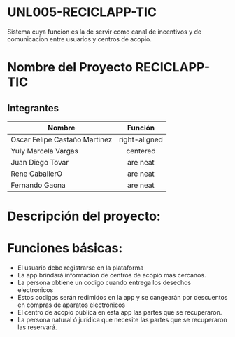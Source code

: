 
# UNL005-RECICLAPP-TIC
Sistema cuya funcion es la de servir como canal de incentivos y de comunicacion entre usuarios y centros de acopio.
# Nombre del Proyecto RECICLAPP-TIC
## Integrantes

| Nombre        | Función       | 
| ------------- |:-------------:| 
|Oscar Felipe Castaño Martinez| right-aligned | 
|Yuly Marcela Vargas   | centered      |   
|Juan Diego Tovar | are neat      |   
|Rene CaballerO| are neat      |   
|Fernando Gaona| are neat      |   


# Descripción del proyecto:
# Funciones básicas:
- El usuario debe registrarse en la plataforma
- La app brindará informacion de centros de acopio mas cercanos.
- La persona obtiene un codigo cuando entrega los desechos electronicos
- Estos codigos serán redimidos en la app y se cangearán por descuentos en compras de aparatos electronicos
- El centro de acopio publica en esta app las partes que se recuperaron.
- La persona natural ó jurídica que necesite las partes que se recuperaron las reservará.
